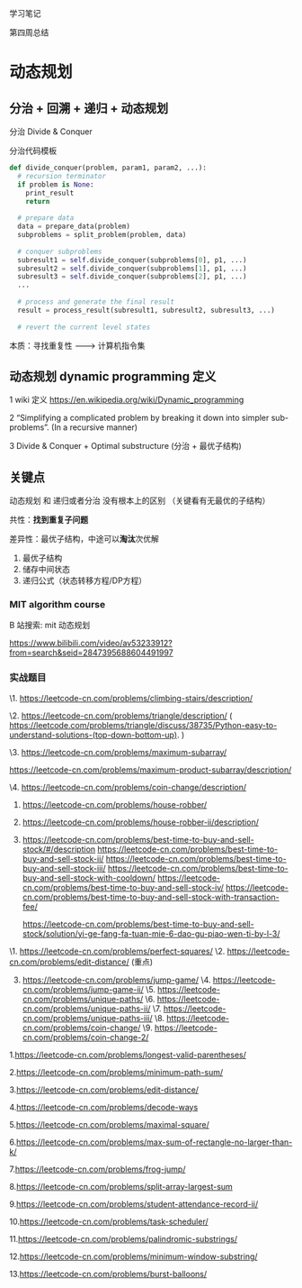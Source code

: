 学习笔记

第四周总结



# 动态规划



## 分治 + 回溯 + 递归 + 动态规划



分治 Divide & Conquer

分治代码模板

```python
def divide_conquer(problem, param1, param2, ...):
  # recursion terminator
  if problem is None:
    print_result
    return
  
  # prepare data
  data = prepare_data(problem)
  subproblems = split_problem(problem, data)
  
  # conquer subproblems
  subresult1 = self.divide_conquer(subproblems[0], p1, ...)
  subresult2 = self.divide_conquer(subproblems[1], p1, ...)
  subresult3 = self.divide_conquer(subproblems[2], p1, ...)
  ...
  
  # process and generate the final result
  result = process_result(subresult1, subresult2, subresult3, ...)
  
  # revert the current level states
```

本质：寻找重复性 ---> 计算机指令集



## 动态规划 dynamic programming 定义

1 wiki 定义 https://en.wikipedia.org/wiki/Dynamic_programming

2 “Simplifying a complicated problem by breaking it down into simpler sub-problems”.  (In a recursive manner)

3 Divide & Conquer + Optimal substructure (分治 + 最优子结构)



## 关键点

动态规划 和 递归或者分治 没有根本上的区别 （关键看有无最优的子结构）

共性：**找到重复子问题**

差异性：最优子结构，中途可以**淘汰**次优解



1. 最优子结构
2. 储存中间状态
3. 递归公式（状态转移方程/DP方程）



### MIT algorithm course

B 站搜索: mit 动态规划

https://www.bilibili.com/video/av53233912?from=search&seid=2847395688604491997



### 实战题目

\1. https://leetcode-cn.com/problems/climbing-stairs/description/

\2. https://leetcode-cn.com/problems/triangle/description/
 ( https://leetcode.com/problems/triangle/discuss/38735/Python-easy-to-understand-solutions-(top-down-bottom-up). )

\3. https://leetcode-cn.com/problems/maximum-subarray/

https://leetcode-cn.com/problems/maximum-product-subarray/description/

\4. https://leetcode-cn.com/problems/coin-change/description/



1. https://leetcode-cn.com/problems/house-robber/

2. https://leetcode-cn.com/problems/house-robber-ii/description/

3. https://leetcode-cn.com/problems/best-time-to-buy-and-sell-stock/#/description https://leetcode-cn.com/problems/best-time-to-buy-and-sell-stock-ii/ https://leetcode-cn.com/problems/best-time-to-buy-and-sell-stock-iii/ https://leetcode-cn.com/problems/best-time-to-buy-and-sell-stock-with-cooldown/ https://leetcode-cn.com/problems/best-time-to-buy-and-sell-stock-iv/ https://leetcode-cn.com/problems/best-time-to-buy-and-sell-stock-with-transaction-fee/

   https://leetcode-cn.com/problems/best-time-to-buy-and-sell-stock/solution/yi-ge-fang-fa-tuan-mie-6-dao-gu-piao-wen-ti-by-l-3/



\1. https://leetcode-cn.com/problems/perfect-squares/
 \2. https://leetcode-cn.com/problems/edit-distance/ (重点) 

3. https://leetcode-cn.com/problems/jump-game/
   \4. https://leetcode-cn.com/problems/jump-game-ii/
    \5. https://leetcode-cn.com/problems/unique-paths/
    \6. https://leetcode-cn.com/problems/unique-paths-ii/
    \7. https://leetcode-cn.com/problems/unique-paths-iii/
    \8. https://leetcode-cn.com/problems/coin-change/
    \9. https://leetcode-cn.com/problems/coin-change-2/



1.https://leetcode-cn.com/problems/longest-valid-parentheses/ 

2.https://leetcode-cn.com/problems/minimum-path-sum/ 

3.https://leetcode-cn.com/problems/edit-distance/ 

4.https://leetcode-cn.com/problems/decode-ways 

5.https://leetcode-cn.com/problems/maximal-square/ 

6.https://leetcode-cn.com/problems/max-sum-of-rectangle-no-larger-than-k/ 

7.https://leetcode-cn.com/problems/frog-jump/ 

8.https://leetcode-cn.com/problems/split-array-largest-sum 

9.https://leetcode-cn.com/problems/student-attendance-record-ii/ 

10.https://leetcode-cn.com/problems/task-scheduler/ 

11.https://leetcode-cn.com/problems/palindromic-substrings/ 

12.https://leetcode-cn.com/problems/minimum-window-substring/ 

13.https://leetcode-cn.com/problems/burst-balloons/